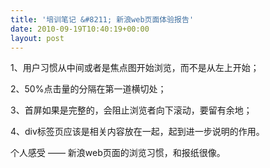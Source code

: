 ```yaml
---
title: '培训笔记 &#8211; 新浪web页面体验报告'
date: 2010-09-19T10:40:19+00:00
layout: post
---
```

1、用户习惯从中间或者是焦点图开始浏览，而不是从左上开始；
  
2、50%点击量的分隔在第一道横切处；
  
3、首屏如果是完整的，会阻止浏览者向下滚动，要留有余地；
  
4、div标签页应该是相关内容放在一起，起到进一步说明的作用。

个人感受 —— 新浪web页面的浏览习惯，和报纸很像。
